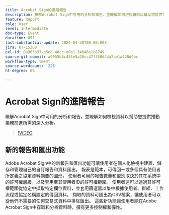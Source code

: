 ```yaml
---
title: Acrobat Sign的進階報告
description: 瞭解Acrobat Sign中可用的分析和報告，並瞭解如何檢視資料以幫助您提供推動業務前進所需的深入分析。
feature: Report
role: User
level: Intermediate
doc-type: Event
duration: 851
last-substantial-update: 2024-04-30T00:00:00Z
jira: KT-15300
exl-id: 0a963b37-e5eb-4dcc-a9b1-34646e1c8749
source-git-commit: a9055b8c455e5a28cc47f350644a7ae1a428d9bc
workflow-type: tm+mt
source-wordcount: '221'
ht-degree: 0%

---
```


# Acrobat Sign的進階報告

瞭解Acrobat Sign中可用的分析和報告，並瞭解如何檢視資料以幫助您提供推動業務前進所需的深入分析。

>[!VIDEO](https://video.tv.adobe.com/v/3428191/?learn=on)

## 新的報告和匯出功能

Adobe Acrobat Sign中的新報告和匯出功能可讓使用者在個人化檢視中建置、儲存和管理自己的自訂報告和資料匯出。 報表是範本，可傳回一或多個具有使用者所定義之協定資料摘要的圖形。 使用者可用的報告數量和型別取決於其在系統中的許可權層級，以及套用至其使用者ID的許可權範圍。 使用者還可以透過其許可權範圍從協定中擷取特定欄位資料，並套用篩選器以集中根據使用者、群組、工作流程或協定名稱設定的傳回資料。 擷取的資料可匯出為CSV檔案，讓使用者可以從他們不需要的任何交易式資料中排除匯出。 這些新功能讓使用者能在Adobe Acrobat Sign中存取和分析資料時，擁有更多控制權和彈性。
